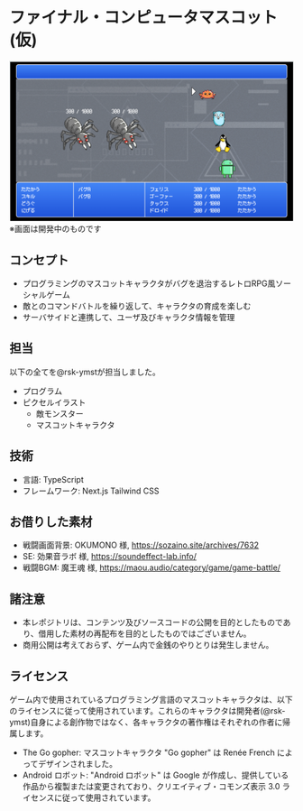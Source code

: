 # ファイナル・コンピュータマスコット(仮)
![Alt text](public/image.png)
※画面は開発中のものです

## コンセプト
- プログラミングのマスコットキャラクタがバグを退治するレトロRPG風ソーシャルゲーム
- 敵とのコマンドバトルを繰り返して、キャラクタの育成を楽しむ
- サーバサイドと連携して、ユーザ及びキャラクタ情報を管理

## 担当
以下の全てを@rsk-ymstが担当しました。
- プログラム
- ピクセルイラスト
    - 敵モンスター
    - マスコットキャラクタ

## 技術
- 言語: TypeScript
- フレームワーク: Next.js Tailwind CSS

## お借りした素材
- 戦闘画面背景: OKUMONO 様, https://sozaino.site/archives/7632
- SE: 効果音ラボ 様, https://soundeffect-lab.info/
- 戦闘BGM: 魔王魂 様, https://maou.audio/category/game/game-battle/

## 諸注意
- 本レポジトリは、コンテンツ及びソースコードの公開を目的としたものであり、借用した素材の再配布を目的としたものではございません。
- 商用公開は考えておらず、ゲーム内で金銭のやりとりは発生しません。

## ライセンス
ゲーム内で使用されているプログラミング言語のマスコットキャラクタは、以下のライセンスに従って使用されています。これらのキャラクタは開発者(@rsk-ymst)自身による創作物ではなく、各キャラクタの著作権はそれぞれの作者に帰属します。

- The Go gopher: マスコットキャラクタ "Go gopher" は Renée French によってデザインされました。
- Android ロボット: "Android ロボット" は Google が作成し、提供している作品から複製または変更されており、クリエイティブ・コモンズ表示 3.0 ライセンスに従って使用されています。
